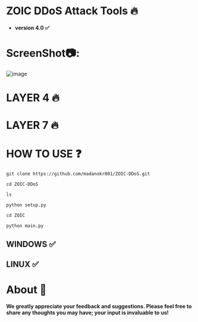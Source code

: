 # ZOIC DDoS Attack Tools 🔥


- **version 4.0 ✅**

# ScreenShot📷:
![image](https://github.com/user-attachments/assets/95497f6c-9954-469a-a75b-cde236f27ec2)

# LAYER 4 🔥




# LAYER 7 🔥




# HOW TO USE ❓
```
git clone https://github.com/madanokr001/ZOIC-DDoS.git
```
```
cd ZOIC-DDoS
```
```
ls
```
```
python setup.py
```
```
cd ZOIC
```
```
python main.py
```

## WINDOWS ✅
## LINUX ✅ 

# About 🤑
**We greatly appreciate your feedback and suggestions. Please feel free to share any thoughts you may have; your input is invaluable to us!**






